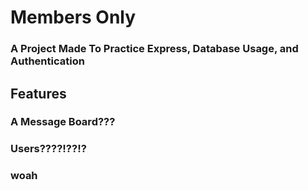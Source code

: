 # Members Only
### A Project Made To Practice Express, Database Usage, and Authentication

## Features
### A Message Board???
### Users????!??!?
### woah